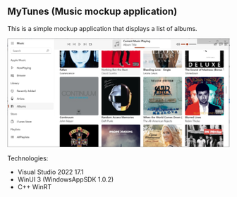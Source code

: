 ## MyTunes (Music mockup application)

This is a simple mockup application that displays a list of albums.

![screenshot](screenshot.png)

Technologies:

* Visual Studio 2022 17.1
* WinUI 3 (WindowsAppSDK 1.0.2)
* C++ WinRT 
